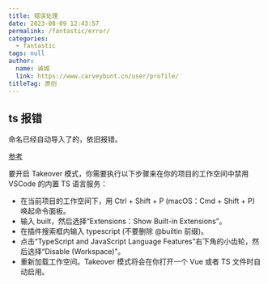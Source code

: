 ```yaml
---
title: 错误处理
date: 2023-08-09 12:43:57
permalink: /fantastic/error/
categories: 
  - fantastic
tags: null
author: 
  name: 诚城
  link: https://www.carveybunt.cn/user/profile/
titleTag: 原创
---
```


## ts 报错

命名已经自动导入了的，依旧报错。

[参考](https://cn.vuejs.org/guide/typescript/overview.html#volar-takeover-mode)

要开启 Takeover 模式，你需要执行以下步骤来在你的项目的工作空间中禁用 VSCode 的内置 TS 语言服务：

- 在当前项目的工作空间下，用 Ctrl + Shift + P (macOS：Cmd + Shift + P) 唤起命令面板。
- 输入 built，然后选择“Extensions：Show Built-in Extensions”。
- 在插件搜索框内输入 typescript (不要删除 @builtin 前缀)。
- 点击“TypeScript and JavaScript Language Features”右下角的小齿轮，然后选择“Disable (Workspace)”。
- 重新加载工作空间。Takeover 模式将会在你打开一个 Vue 或者 TS 文件时自动启用。
